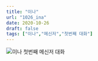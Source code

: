 ```yaml
---
title: "이나"
url: "1026_ina"
date: 2020-10-26
draft: false
tags: ["이나","메신저","첫번째 대화"]
---
```

![이나 첫번째 메신저 대화](/ina_01.jpg)
